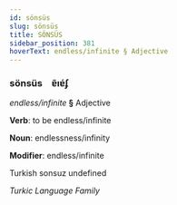 ```yaml
---
id: sönsüs
slug: sönsüs
title: SÖNSÜS
sidebar_position: 381
hoverText: endless/infinite § Adjective
---
```


### sönsüs&emsp;<span kind="abugida">ɐ̃ıɐ́ʄ</span>

*endless/infinite* **§** Adjective

**Verb**: to be endless/infinite

**Noun**: endlessness/infinity

**Modifier**: endless/infinite

Turkish sonsuz undefined

*Turkic Language Family*